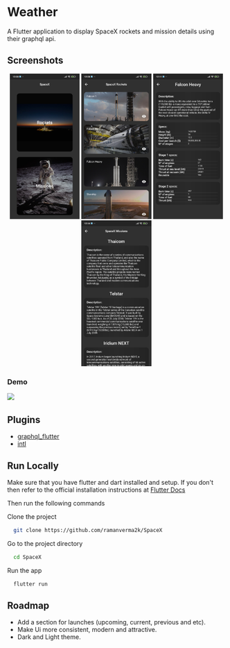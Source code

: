# Weather

A Flutter application to display SpaceX rockets and mission details using their graphql api.

## Screenshots
<p align="center">
  <img width="32%" src="demo/home.jpg?raw=true">
  <img width="32%" src="demo/rockets.jpg?raw=true">
  <img width="32%" src="demo/rdetails.jpg?raw=true">
  <img width="32%" src="demo/missions.jpg?raw=true">

  ### Demo
  <img width="32%" src="demo/demo.gif?raw=true">
</p>

## Plugins
- [graphql_flutter](https://pub.dev/packages/graphql_flutter)
- [intl](https://pub.dev/packages/intl)

## Run Locally

Make sure that you have flutter and dart installed and setup.
If you don't then refer to the official installation instructions at [Flutter Docs](https://flutter.dev/docs/get-started/install)

Then run the following commands

Clone the project

```bash
  git clone https://github.com/ramanverma2k/SpaceX
```

Go to the project directory

```bash
  cd SpaceX
```

Run the app

```bash
  flutter run
```

## Roadmap
- Add a section for launches (upcoming, current, previous and etc).
- Make Ui more consistent, modern and attractive.
- Dark and Light theme.
